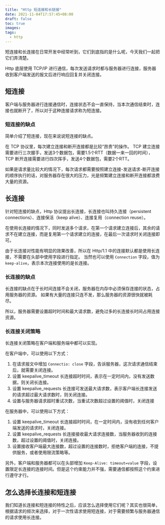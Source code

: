 ```yaml
---
title: "Http 短连接和长链接"
date: 2021-11-04T17:57:45+08:00
draft: false
toc: true
images:
tags: 
  - http
---
```


短连接和长连接在日常开发中经常听到，它们到底指的是什么呢，今天我们一起把它们弄清楚。

Http 底层使用 TCP/IP 进行通信，每次发送请求时都与服务器进行连接，服务器收到客户端发送的报文后进行响应回复并关闭连接。
## 短连接
客户端与服务器进行连接通信时，连接状态不会一直保持，当本次通信结束时，连接也就断开了，所以对于这种连接请求称为短连接。

### 短连接的缺点
简单介绍了短连接，现在来说说短连接的缺点。

在 TCP 协议里，每次建立连接和断开连接都是比较“昂贵”的操作。
TCP 建立连接需要进行三次握手，发送3个数据包，需要1.5个RTT（数据一来一回的时间），TCP 断开连接需要进行四次挥手，发送4个数据包，需要2个RTT。

如果是请求量比较大的情况下，每次请求都需要按照建立连接-发送请求-断开连接的顺序执行的话，对服务器存在很大的压力，光是频繁建立连接和断开连接都浪费大量的资源。

## 长连接

针对短连接的缺点，Http 协议提出长连接，长连接也叫持久连接（persistent connections）、连接保活（keep alive）、连接复用（connection reuse）。

在使用长连接的情况下，同时发送多个请求，在第一个请求建立连接后，其余的请求不在建立连接，而是复用第一个请求建立的连接，在最后一次请求时关闭连接即可。

由于长连接对性能有明显的效果改善，所以在 Http/1.1 中的连接默认都是使用长连接，不需要在头部中使用字段进行指定。
当然也可以使用 `Connection` 字段，值为 `keep-alive`，表示本次连接使用的是长连接。

### 长连接的缺点
长连接的缺点在于长时间连接不会关闭，服务器在内存中必须保存连接的状态，占用服务器的资源。
如果有大量的连接只连不发，那么服务器的资源很快就被耗尽。

所以，服务器需要设置超时时间和最大请求数，避免过多的长连接长时间占用连接资源。

### 长连接关闭策略
长连接关闭策略在客户端和服务端中都可以实现。

在客户端中，可以使用以下方式：
1. 在请求报文中增加 `Connectio: close` 字段，告诉服务器，这次请求通信结束后，就需要关闭连接。
2. 设置 keepalive_timeout 长连接超时时间，表示在一定时间内，没有发送数据，则关闭长连接。
3. 设置 keepalive_requests 长连接可发送最大请求数，表示客户端长连接发送的请求超过最大请求数时，则关闭连接。
4. 设置与服务器请求超时重试次数，当重试次数超过设置的阈值时，关闭连接

在服务器中，可以使用以下方式：
1. 设置 keepalive_timeout 长连接超时时间，在一定时间内，没有收到任何客户端发送的请求时，关闭连接。
2. 设置 keepalive_requests 长连接接收最大请求连接数，当服务器收到的连接数，超过设置的阈值时，关闭连接。
3. 设置接收客户端最大连接数，超过设置的连接数时，拒绝客户端的连接，不提供服务，或者使用限流策略等。

另外，客户端和服务器都可以在头部增加 `Keep-Alive: timeout=value` 字段，设置限定长连接的连接时间。但是这个约束能力并不强，需要通信都按照这个约束进行遵守才行。

## 怎么选择长连接和短连接
我们知道长连接和短连接的特性之后，应该怎么选择使用它们呢？其实也很简单，根据请求的频次来选择，对于一次性请求使用短连接，对于需要频繁与服务器通信的请求使用长连接。
